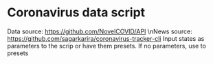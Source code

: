 # Coronavirus data script
Data source: https://github.com/NovelCOVID/API
\nNews source: https://github.com/sagarkarira/coronavirus-tracker-cli
Input states as parameters to the scrip or have them presets. If no parameters, use to presets

